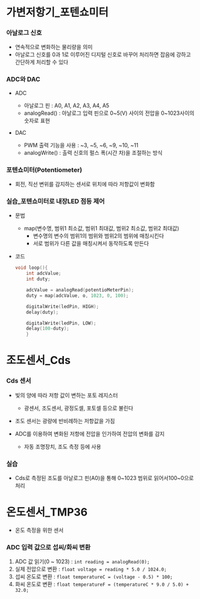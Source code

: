 # 가변저항기_포텐쇼미터

### 아날로그 신호
- 연속적으로 변화하는 물리량을 의미
- 아날로그 신호를 0과 1로 이루어진 디지털 신호로 바꾸어 처리하면 잡음에 강하고 간단하게 처리할 수 있다

### ADC와 DAC
- ADC 
	- 아날로그 핀 : A0, A1, A2, A3, A4, A5
	- analogRead() : 아날로그 입력 핀으로 0~5(V) 사이의 전압을 0~1023사이의 숫자로 표현

- DAC 
	- PWM 출력 기능을 사용 : ~3, ~5, ~6, ~9, ~10, ~11
	- analogWrite() : 출력 신호의 펄스 폭(시간 차)을 조절하는 방식

### 포텐쇼미터(Potentiometer)
- 회전, 직선 변위를 감지하는 센서로 위치에 따라 저항값이 변화함

### 실습_포텐쇼미터로 내장LED 점등 제어
- 문법
	- map(변수명, 범위1 최소값, 범위1 최대값, 범위2 최소값, 범위2 최대값)
		- 변수명의 변수의 범위1의 범위와 범위2의 범위에 매칭시킨다
		- 서로 범위가 다른 값을 매칭시켜서 동작하도록 만든다
	
- 코드
	```c++
	void loop(){
		int adcValue; 
		int duty;

		adcValue = analogRead(potentioMeterPin);
		duty = map(adcValue, o, 1023, 0, 100);

		digitalWrite(ledPin, HIGH);
		delay(duty);

		digitalWrite(ledPin, LOW);
		delay(100-duty);
		}
	```

# 조도센서_Cds

### Cds 센서
- 빛의 양에 따라 저항 값이 변하는 포토 레지스터
	- 광센서, 조도센서, 광정도셀, 포토셀 등으로 불린다

- 조도 센서는 광량에 반비례하는 저항값을 가짐
- ADC를 이용하여 변화된 저항에 전압을 인가하여 전압의 변화를 감지
	- 자동 조명장치, 조도 측정 등에 사용

### 실습
- Cds로 측정된 조도를 아날로그 핀(A0)을 통해 0~1023 범위로 읽어서100~0으로 처리

# 온도센서_TMP36
- 온도 측정을 위한 센서

### ADC 입력 값으로 섭씨/화씨 변환
1. ADC 값 읽기(0 ~ 1023) : ```int reading = analogRead(0);```
2. 실제 전압으로 변환 : ```float voltage = reading * 5.0 / 1024.0;```
3. 섭씨 온도로 변환 : ```float temperatureC = (voltage - 0.5) * 100;```
4. 화씨 온도로 변환 : ```float temperatureF = (temperatureC * 9.0 / 5.0) + 32.0;```
